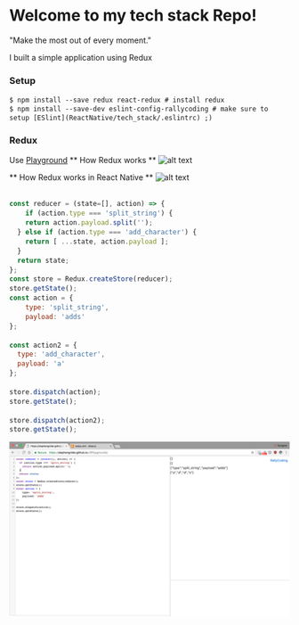 # Welcome to my tech stack Repo!
"Make the most out of every moment."

I built a simple application using Redux

### Setup
```
$ npm install --save redux react-redux # install redux
$ npm install --save-dev eslint-config-rallycoding # make sure to setup [ESlint](ReactNative/tech_stack/.eslintrc) ;)

```
### Redux
Use [Playground](https://stephengrider.github.io/JSPlaygrounds/)
** How Redux works **
![alt text](demo/redux.png "redux demo")

** How Redux works in React Native **
![alt text](demo/redux-react-native.png "redux react-native demo")

```js

const reducer = (state=[], action) => {
	if (action.type === 'split_string') {
  	return action.payload.split('');
  } else if (action.type === 'add_character') {
    return [ ...state, action.payload ];
  }
  return state;
};
const store = Redux.createStore(reducer);
store.getState();
const action = {
  	type: 'split_string',
  	payload: 'adds'
};

const action2 = {
  type: 'add_character',
  payload: 'a'
};

store.dispatch(action);
store.getState();

store.dispatch(action2);
store.getState();

```
![alt text](demo/redux_in_pratice.png "redux demo")
